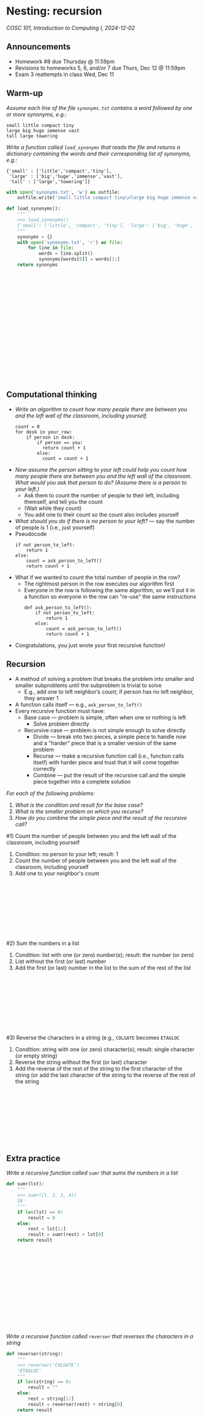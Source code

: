 # Nesting: recursion
_COSC 101, Introduction to Computing I, 2024-12-02_

## Announcements
* Homework #8 due Thursday @ 11:59pm
* Revisions to homeworks 5, 6, and/or 7 due Thurs, Dec 12 @ 11:59pm
* Exam 3 reattempts in class Wed, Dec 11

## Warm-up
*Assume each line of the file `synonyms.txt` contains a word followed by one or more synonyms, e.g.:*
```
small little compact tiny
large big huge immense vast
tall large towering 
```
*Write a function called `load_synonyms` that reads the file and returns a dictionary containing the words and their corresponding list of synonyms, e.g.:*
```
{'small' : ['little','compact','tiny'], 
 'large' : ['big','huge','immense','vast'], 
 'tall' : ['large','towering']}
```


```python
with open('synonyms.txt', 'w') as outfile:
    outfile.write('small little compact tiny\nlarge big huge immense vast\ntall large towering')
```


```python
def load_synonyms():
    """
    >>> load_synonyms()
    {'small': ['little', 'compact', 'tiny'], 'large': ['big', 'huge', 'immense', 'vast'], 'tall': ['large', 'towering']}
    """
    synonyms = {}
    with open('synonyms.txt', 'r') as file:
        for line in file:
            words = line.split()
            synonyms[words[0]] = words[1:]
    return synonyms
```

<p style="height:20em;"></p>

## Computational thinking
* _Write an algorithm to count how many people there are between you and the left wall of the classroom, including yourself._
    ```
    count = 0
    for desk in your_row:
        if person in desk:
            if person == you:
              return count + 1
            else:
              count = count + 1
    ```
* _Now assume the person sitting to your left could help you count how many people there are between you and the left wall of the classroom. What would you ask that person to do? (Assume there is a person to your left.)_
    * Ask them to count the number of people to their left, including themself, and tell you the count
    * (Wait while they count)
    * You add one to their count so the count also includes yourself
* _What should you do if there is no person to your left?_ — say the number of people is 1 (i.e., just yourself)
* Pseudocode
    ```
    if not person_to_left:
        return 1
    else:
        count = ask_person_to_left()
        return count + 1
    ```
* What if we wanted to count the total number of people in the row?
    * The rightmost person in the row executes our algorithm first
    * Everyone in the row is following the same algorithm, so we'll put it in a function so everyone in the row can "re-use" the same instructions
        ```
        def ask_person_to_left():
            if not person_to_left:
                return 1
            else:
                count = ask_person_to_left()
                return count + 1
        ```
* Congratulations, you just wrote your first recursive function!

## Recursion

* A method of solving a problem that breaks the problem into smaller and smaller subproblems until the subproblem is trivial to solve
    * E.g., add one to left neighbor’s count; if person has no left neighbor, they answer 1
* A function calls itself — e.g., `ask_person_to_left()`
* Every recursive function must have:
    * Base case — problem is simple, often when one or nothing is left
        * Solve problem directly
    * Recursive case — problem is not simple enough to solve directly
        * Divide — break into two pieces, a simple piece to handle now and a "harder" piece that is a smaller version of the same problem
        * Recurse — make a recursive function call (i.e., function calls itself) with harder piece and trust that it will come together correctly
        * Combine — put the result of the recursive call and the simple piece together into a complete solution

_For each of the following problems:_
1. _What is the condition and result for the base case?_
2. _What is the smaller problem on which you recurse?_
3. _How do you combine the simple piece and the result of the recursive call?_

\#1) Count the number of people between you and the left wall of the classroom, including yourself

1. Condition: no person to your left; result: 1
2. Count the number of people between you and the left wall of the classroom, including yourself
3. Add one to your neighbor's count

<p style="height:10em;"></p>

\#2) Sum the numbers in a list

1. Condition: list with one (or zero) number(s); result: the number (or zero)
2. List without the first (or last) number
3. Add the first (or last) number in the list to the sum of the rest of the list

<p style="height:10em;"></p>

\#3) Reverse the characters in a string (e.g., `COLGATE` becomes `ETAGLOC`

1. Condition: string with one (or zero) character(s); result: single character (or empty string)
2. Reverse the string without the first (or last) character
3. Add the reverse of the rest of the string to the first character of the string (or add the last character of the string to the reverse of the rest of the string

<p style="height:10em;"></p>

## Extra practice

_Write a recursive function called `sumr` that sums the numbers in a list_


```python
def sumr(lst):
    """
    >>> sumr([1, 2, 3, 4])
    10
    """
    if len(lst) == 0:
        result = 0
    else:
        rest = lst[1:]
        result = sumr(rest) + lst[0]
    return result
```

<p style="height:15em;"></p>

_Write a recursive function called `reverser` that reverses the characters in a string_


```python
def reverser(string):
    """
    >>> reverser('COLGATE')
    'ETAGLOC'
    """
    if len(string) == 0:
        result = ""
    else:
        rest = string[1:]
        result = reverser(rest) + string[0]
    return result
```

<p style="height:15em;"></p>


```python
import doctest
doctest.testmod()
```




    TestResults(failed=0, attempted=3)


